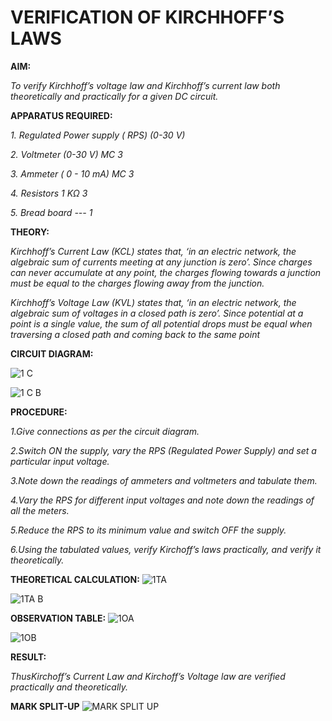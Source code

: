 # VERIFICATION OF KIRCHHOFF’S LAWS

**AIM:**

*To verify Kirchhoff’s voltage law and Kirchhoff’s current law both theoretically and practically for a given DC circuit.*

**APPARATUS REQUIRED:**

*1.	Regulated Power supply ( RPS)	(0-30 V)*
   
*2.	Voltmeter	(0-30 V) MC	3*
   
*3.	Ammeter	( 0 - 10 mA) MC	3*
   
*4.	Resistors	1 KΩ	3*

*5.	Bread board	---	1*

**THEORY:**

*Kirchhoff’s Current Law (KCL) states that, ‘in an electric network, the algebraic sum of currents meeting at any junction is zero’. Since charges can never accumulate at any point, the charges flowing towards a junction must be equal to the charges flowing away from the junction.*

*Kirchhoff’s Voltage Law (KVL) states that, ‘in an electric network, the algebraic sum of voltages in a closed path is zero’. Since potential at a point is a single value, the sum of all potential drops must be equal when traversing a closed path and coming back to the same point*

**CIRCUIT DIAGRAM:**




![1 C](https://github.com/user-attachments/assets/ec625910-a581-4a80-83ce-d36d0d1ffd32)




![1 C B](https://github.com/user-attachments/assets/ba9f2209-32a7-47ec-869b-7ec709b61d86)




**PROCEDURE:**

 *1.Give connections as per the circuit diagram.*

 *2.Switch ON the supply, vary the RPS (Regulated Power Supply) and set a particular input voltage.*
	
 *3.Note down the readings of ammeters and voltmeters and tabulate them.*
	
 *4.Vary the RPS for different input voltages and note down the readings of all the meters.*

 *5.Reduce the RPS to its minimum value and switch OFF the supply.*
  
 *6.Using the tabulated values, verify Kirchoff’s laws practically, and verify it theoretically.*


**THEORETICAL CALCULATION:**
![1TA](https://github.com/user-attachments/assets/b068b7e0-1eab-4a47-a2c2-1c9128c967e0)




![1TA B](https://github.com/user-attachments/assets/9b302abc-1be7-4433-89f2-4227d1dac289)

 **OBSERVATION TABLE:**
![1OA](https://github.com/user-attachments/assets/1ad1ad0c-37c0-47d8-b5d6-b214b47316ee)



![1OB](https://github.com/user-attachments/assets/b834a099-c028-4521-a7ac-1c1a2e280441)


**RESULT:**

*ThusKirchoff’s Current Law and Kirchoff’s Voltage law are verified practically and theoretically.*

**MARK SPLIT-UP**
![MARK SPLIT UP ](https://github.com/user-attachments/assets/a9d995aa-c051-4f61-a79c-1c2d70a36631)
